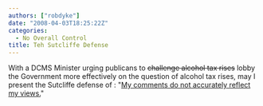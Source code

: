 ```yaml
---
authors: ["robdyke"]
date: "2008-04-03T18:25:22Z"
categories:
  - No Overall Control
title: Teh Sutcliffe Defense
---
```

With a DCMS Minister urging publicans to <strike>challenge alcohol tax rises</strike> lobby the Government more effectively on the question of alcohol tax rises, may I present the Sutcliffe defense of : "[My comments do not accurately reflect my views.](http://www.guardian.co.uk/politics/2008/apr/03/economy.drugsandalcohol?gusrc=rss&feed=uknews)"